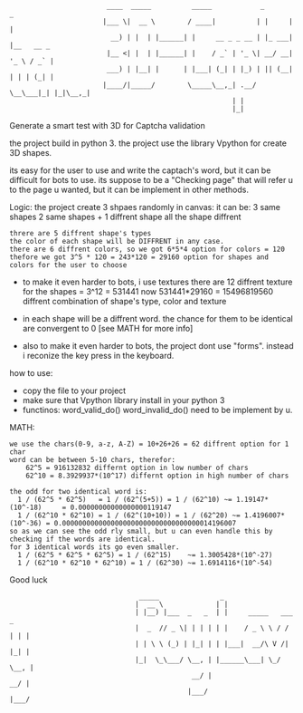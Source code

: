 
                            ____  _____          _____            _       _           
                           |___ \|  __ \        / ____|          | |     | |          
                             __) | |  | |______| |     __ _ _ __ | |_ ___| |__   __ _ 
                            |__ <| |  | |______| |    / _` | '_ \| __/ __| '_ \ / _` |
                            ___) | |__| |      | |___| (_| | |_) | || (__| | | | (_| |
                           |____/|_____/        \_____\__,_| .__/ \__\___|_| |_|\__,_|
                                                           | |                        
                                                           |_|                        
Generate a smart test with 3D for Captcha validation 

the project build in python 3.
the project use the library Vpython for create 3D shapes.

its easy for the user to use and write the captach's word, but it can be difficult for bots to use.
its suppose to be a "Checking page" that will refer u to the page u wanted, but it can be implement in other methods. 

Logic:
    the project create 3 shpaes randomly in canvas:
      it can be:
          3 same shapes
          2 same shapes + 1 diffrent shape
          all the shape diffrent
          
    threre are 5 diffrent shape's types
    the color of each shape will be DIFFRENT in any case. 
    there are 6 diffrent colors, so we got 6*5*4 option for colors = 120
    thefore we got 3^5 * 120 = 243*120 = 29160 option for shapes and colors for the user to choose

* to make it even harder to bots, i use textures
  there are 12 diffrent texture for the shapes = 3^12 = 531441
  now 531441*29160 = 15496819560 diffrent combination of shape's type, color and texture

* in each shape will be a diffrent word. the chance for them to be identical are convergent to 0 [see MATH for more info]

* also to make it even harder to bots, the project dont use "forms".
  instead i reconize the key press in the keyboard.



how to use:
* copy the file to your project
* make sure that Vpython library install in your python 3
* functinos:
    word_valid_do()
    word_invalid_do()
    need to be implement by u.
    
    
MATH:
      
    we use the chars(0-9, a-z, A-Z) = 10+26+26 = 62 diffrent option for 1 char                                                    
    word can be between 5-10 chars, therefor:                                                                                   
        62^5 = 916132832 differnt option in low number of chars                                                                     
        62^10 = 8.3929937*(10^17) differnt option in high number of chars    
        
    the odd for two identical word is:                                                                                          
      1 / (62^5 * 62^5)   = 1 / (62^(5+5)) = 1 / (62^10) ~= 1.19147*(10^-18)     = 0.00000000000000000119147                      
      1 / (62^10 * 62^10) = 1 / (62^(10+10)) = 1 / (62^20) ~= 1.4196007*(10^-36) = 0.0000000000000000000000000000000000014196007 
    so as we can see the odd rly small, but u can even handle this by checking if the words are identical.         
    for 3 identical words its go even smaller.                                                                                
      1 / (62^5 * 62^5 * 62^5) = 1 / (62^15)    ~= 1.3005428*(10^-27)                                                         
      1 / (62^10 * 62^10 * 62^10) = 1 / (62^30) ~= 1.6914116*(10^-54)              

 Good luck

                                    _____               _                      
                                   |  __ \             | |                     
                                   | |__) |___  _   _  | |     _____   ___   _ 
                                   |  _  // _ \| | | | | |    / _ \ \ / / | | |
                                   | | \ \ (_) | |_| | | |___|  __/\ V /| |_| |
                                   |_|  \_\___/ \__, | |______\___| \_/  \__, |
                                                 __/ |                    __/ |
                                                |___/                    |___/ 
